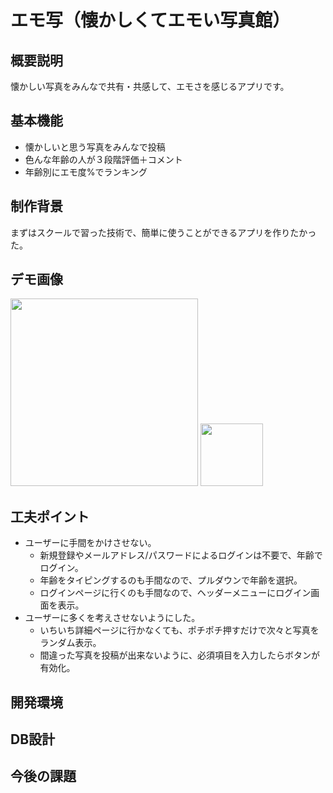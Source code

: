 # エモ写（懐かしくてエモい写真館）

## 概要説明
懐かしい写真をみんなで共有・共感して、エモさを感じるアプリです。

## 基本機能
- 懐かしいと思う写真をみんなで投稿
- 色んな年齢の人が３段階評価＋コメント
- 年齢別にエモ度%でランキング

## 制作背景
まずはスクールで習った技術で、簡単に使うことができるアプリを作りたかった。

## デモ画像
<img src="https://ymdats.com/wp-content/uploads/2020/11/edcd1a050cbabc214724e0882a30e671-1024x606.jpg" width="300px">
<img src="https://ymdats.com/wp-content/uploads/2020/11/emo-sha.gif" width="100px">


## 工夫ポイント
- ユーザーに手間をかけさせない。
  - 新規登録やメールアドレス/パスワードによるログインは不要で、年齢でログイン。
  - 年齢をタイピングするのも手間なので、プルダウンで年齢を選択。
  - ログインページに行くのも手間なので、ヘッダーメニューにログイン画面を表示。
- ユーザーに多くを考えさせないようにした。
  - いちいち詳細ページに行かなくても、ポチポチ押すだけで次々と写真をランダム表示。
  - 間違った写真を投稿が出来ないように、必須項目を入力したらボタンが有効化。

## 開発環境

## DB設計

## 今後の課題
